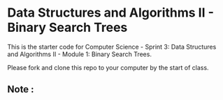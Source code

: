 # Data Structures and Algorithms II - Binary Search Trees

This is the starter code for Computer Science - Sprint 3: Data Structures and Algorithms II - Module 1: Binary Search Trees.

Please fork and clone this repo to your computer by the start of class.

## Note :

